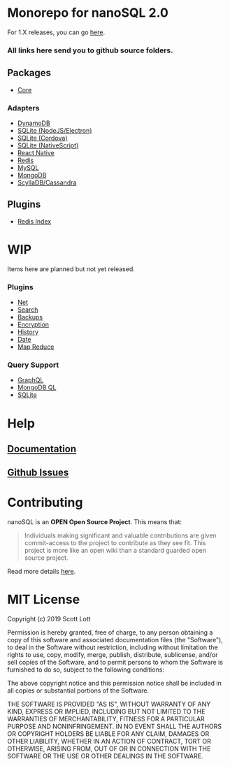 # Monorepo for nanoSQL 2.0
For 1.X releases, you can go [here](https://github.com/ClickSimply/Nano-SQL/tree/1.X/).

### All links here send you to github source folders.

## Packages
- [Core](https://github.com/ClickSimply/Nano-SQL/tree/2.0/packages/Core)

### Adapters
- [DynamoDB](https://github.com/ClickSimply/Nano-SQL/tree/2.0/packages/Adapter-DynamoDB)
- [SQLite (NodeJS/Electron)](https://github.com/ClickSimply/Nano-SQL/tree/2.0/packages/Adapter-SQLite3)
- [SQLite (Cordova)](https://github.com/ClickSimply/Nano-SQL/tree/2.0/packages/Adapter-SQLite-Cordova)
- [SQLite (NativeScript)](https://github.com/ClickSimply/Nano-SQL/tree/2.0/packages/Adapter-SQLite-NativeScript)
- [React Native](https://github.com/ClickSimply/Nano-SQL/tree/2.0/packages/Adapter-ReactNative)
- [Redis](https://github.com/ClickSimply/Nano-SQL/tree/2.0/packages/Adapter-Redis)
- [MySQL](https://github.com/ClickSimply/Nano-SQL/tree/2.0/packages/Adapter-MySQL)
- [MongoDB](https://github.com/ClickSimply/Nano-SQL/tree/2.0/packages/Adapter-MongoDB)
- [ScyllaDB/Cassandra](https://github.com/ClickSimply/Nano-SQL/tree/2.0/packages/Adapter-ScyllaDB)

## Plugins
- [Redis Index](https://github.com/ClickSimply/Nano-SQL/tree/2.0/packages/Plugin-RedisIndex)

# WIP
Items here are planned but not yet released.

### Plugins
- [Net](https://github.com/ClickSimply/Nano-SQL/tree/2.0/packages/Plugin-Net)
- [Search](https://github.com/ClickSimply/Nano-SQL/tree/2.0/packages/Plugin-Search)
- [Backups](https://github.com/ClickSimply/Nano-SQL/tree/2.0/packages/Plugin-Backups)
- [Encryption](https://github.com/ClickSimply/Nano-SQL/tree/2.0/packages/Plugin-Encryption)
- [History](https://github.com/ClickSimply/Nano-SQL/tree/2.0/packages/Plugin-History)
- [Date](https://github.com/ClickSimply/Nano-SQL/tree/2.0/packages/Plugin-Date)
- [Map Reduce](https://github.com/ClickSimply/Nano-SQL/tree/2.0/packages/Plugin-MapReduce)

### Query Support
- [GraphQL](https://github.com/ClickSimply/Nano-SQL/tree/2.0/packages/Query-GraphQL)
- [MongoDB QL](https://github.com/ClickSimply/Nano-SQL/tree/2.0/packages/Query-MongoDB-QL)
- [SQLite](https://github.com/ClickSimply/Nano-SQL/tree/2.0/packages/Query-SQLite)

# Help

## [Documentation](https://nanosql.gitbook.io/docs/)
## [Github Issues](https://github.com/ClickSimply/Nano-SQL/issues)

# Contributing

nanoSQL is an **OPEN Open Source Project**. This means that:

> Individuals making significant and valuable contributions are given commit-access to the project to contribute as they see fit. This project is more like an open wiki than a standard guarded open source project.

Read more details [here](http://openopensource.org/).

# MIT License

Copyright (c) 2019 Scott Lott

Permission is hereby granted, free of charge, to any person obtaining a copy
of this software and associated documentation files (the "Software"), to deal
in the Software without restriction, including without limitation the rights
to use, copy, modify, merge, publish, distribute, sublicense, and/or sell
copies of the Software, and to permit persons to whom the Software is
furnished to do so, subject to the following conditions:

The above copyright notice and this permission notice shall be included in all
copies or substantial portions of the Software.

THE SOFTWARE IS PROVIDED "AS IS", WITHOUT WARRANTY OF ANY KIND, EXPRESS OR
IMPLIED, INCLUDING BUT NOT LIMITED TO THE WARRANTIES OF MERCHANTABILITY,
FITNESS FOR A PARTICULAR PURPOSE AND NONINFRINGEMENT. IN NO EVENT SHALL THE
AUTHORS OR COPYRIGHT HOLDERS BE LIABLE FOR ANY CLAIM, DAMAGES OR OTHER
LIABILITY, WHETHER IN AN ACTION OF CONTRACT, TORT OR OTHERWISE, ARISING FROM,
OUT OF OR IN CONNECTION WITH THE SOFTWARE OR THE USE OR OTHER DEALINGS IN THE
SOFTWARE.